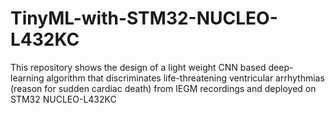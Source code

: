 # TinyML-with-STM32-NUCLEO-L432KC
This repository shows the design of a light weight CNN based deep-learning algorithm that discriminates life-threatening ventricular arrhythmias (reason for sudden cardiac death) from IEGM recordings and deployed on STM32 NUCLEO-L432KC
